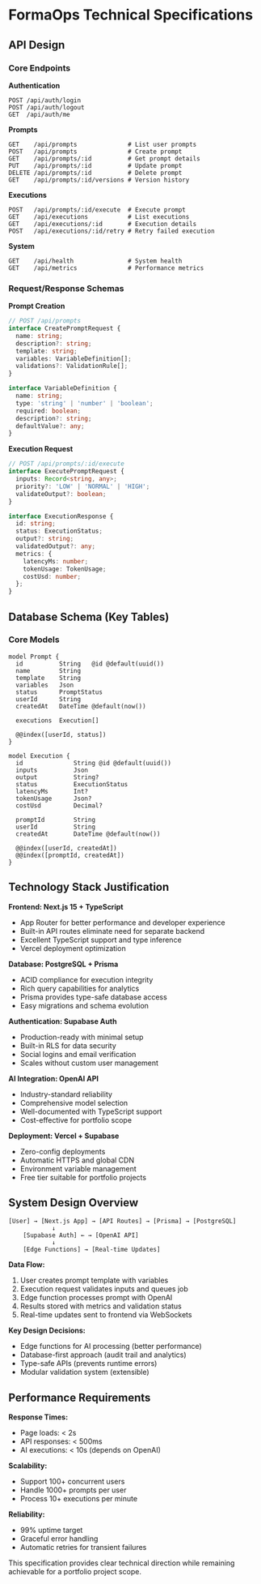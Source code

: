 # FormaOps Technical Specifications

## API Design

### Core Endpoints

**Authentication**

```
POST /api/auth/login
POST /api/auth/logout
GET  /api/auth/me
```

**Prompts**

```
GET    /api/prompts              # List user prompts
POST   /api/prompts              # Create prompt
GET    /api/prompts/:id          # Get prompt details
PUT    /api/prompts/:id          # Update prompt
DELETE /api/prompts/:id          # Delete prompt
GET    /api/prompts/:id/versions # Version history
```

**Executions**

```
POST   /api/prompts/:id/execute  # Execute prompt
GET    /api/executions           # List executions
GET    /api/executions/:id       # Execution details
POST   /api/executions/:id/retry # Retry failed execution
```

**System**

```
GET    /api/health               # System health
GET    /api/metrics              # Performance metrics
```

### Request/Response Schemas

**Prompt Creation**

```typescript
// POST /api/prompts
interface CreatePromptRequest {
  name: string;
  description?: string;
  template: string;
  variables: VariableDefinition[];
  validations?: ValidationRule[];
}

interface VariableDefinition {
  name: string;
  type: 'string' | 'number' | 'boolean';
  required: boolean;
  description?: string;
  defaultValue?: any;
}
```

**Execution Request**

```typescript
// POST /api/prompts/:id/execute
interface ExecutePromptRequest {
  inputs: Record<string, any>;
  priority?: 'LOW' | 'NORMAL' | 'HIGH';
  validateOutput?: boolean;
}

interface ExecutionResponse {
  id: string;
  status: ExecutionStatus;
  output?: string;
  validatedOutput?: any;
  metrics: {
    latencyMs: number;
    tokenUsage: TokenUsage;
    costUsd: number;
  };
}
```

## Database Schema (Key Tables)

### Core Models

```prisma
model Prompt {
  id          String   @id @default(uuid())
  name        String
  template    String
  variables   Json
  status      PromptStatus
  userId      String
  createdAt   DateTime @default(now())

  executions  Execution[]

  @@index([userId, status])
}

model Execution {
  id              String @id @default(uuid())
  inputs          Json
  output          String?
  status          ExecutionStatus
  latencyMs       Int?
  tokenUsage      Json?
  costUsd         Decimal?

  promptId        String
  userId          String
  createdAt       DateTime @default(now())

  @@index([userId, createdAt])
  @@index([promptId, createdAt])
}
```

## Technology Stack Justification

**Frontend: Next.js 15 + TypeScript**

- App Router for better performance and developer experience
- Built-in API routes eliminate need for separate backend
- Excellent TypeScript support and type inference
- Vercel deployment optimization

**Database: PostgreSQL + Prisma**

- ACID compliance for execution integrity
- Rich query capabilities for analytics
- Prisma provides type-safe database access
- Easy migrations and schema evolution

**Authentication: Supabase Auth**

- Production-ready with minimal setup
- Built-in RLS for data security
- Social logins and email verification
- Scales without custom user management

**AI Integration: OpenAI API**

- Industry-standard reliability
- Comprehensive model selection
- Well-documented with TypeScript support
- Cost-effective for portfolio scope

**Deployment: Vercel + Supabase**

- Zero-config deployments
- Automatic HTTPS and global CDN
- Environment variable management
- Free tier suitable for portfolio projects

## System Design Overview

```
[User] → [Next.js App] → [API Routes] → [Prisma] → [PostgreSQL]
            ↓
    [Supabase Auth] ← → [OpenAI API]
            ↓
    [Edge Functions] → [Real-time Updates]
```

**Data Flow:**

1. User creates prompt template with variables
2. Execution request validates inputs and queues job
3. Edge function processes prompt with OpenAI
4. Results stored with metrics and validation status
5. Real-time updates sent to frontend via WebSockets

**Key Design Decisions:**

- Edge functions for AI processing (better performance)
- Database-first approach (audit trail and analytics)
- Type-safe APIs (prevents runtime errors)
- Modular validation system (extensible)

## Performance Requirements

**Response Times:**

- Page loads: < 2s
- API responses: < 500ms
- AI executions: < 10s (depends on OpenAI)

**Scalability:**

- Support 100+ concurrent users
- Handle 1000+ prompts per user
- Process 10+ executions per minute

**Reliability:**

- 99% uptime target
- Graceful error handling
- Automatic retries for transient failures

This specification provides clear technical direction while remaining achievable for a portfolio project scope.
